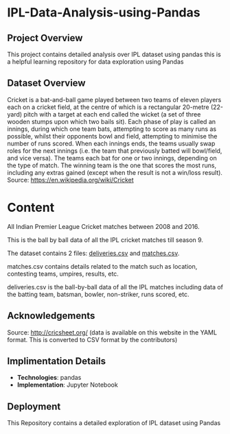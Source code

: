 # IPL-Data-Analysis-using-Pandas

## Project Overview
This project contains detailed analysis over IPL dataset using pandas this is a helpful learning repository for data exploration using Pandas  

## Dataset Overview
Cricket is a bat-and-ball game played between two teams of eleven players each on a cricket field, at the centre of which is a rectangular 20-metre (22-yard) pitch with a target at each end called the wicket (a set of three wooden stumps upon which two bails sit). Each phase of play is called an innings, during which one team bats, attempting to score as many runs as possible, whilst their opponents bowl and field, attempting to minimise the number of runs scored. When each innings ends, the teams usually swap roles for the next innings (i.e. the team that previously batted will bowl/field, and vice versa). The teams each bat for one or two innings, depending on the type of match. The winning team is the one that scores the most runs, including any extras gained (except when the result is not a win/loss result). Source: https://en.wikipedia.org/wiki/Cricket

# Content
All Indian Premier League Cricket matches between 2008 and 2016.

This is the ball by ball data of all the IPL cricket matches till season 9.

The dataset contains 2 files: [deliveries.csv](https://github.com/abhinnpandey/IPL-Data-Analysis-using-Pandas/blob/master/Data%20Analysis%20using%20Pandas%20(Working%20with%20IPL%20dataset)/deliveries.csv) and [matches.csv](https://github.com/abhinnpandey/IPL-Data-Analysis-using-Pandas/blob/master/Data%20Analysis%20using%20Pandas%20(Working%20with%20IPL%20dataset)/matches.csv).

matches.csv contains details related to the match such as location, contesting teams, umpires, results, etc.

deliveries.csv is the ball-by-ball data of all the IPL matches including data of the batting team, batsman, bowler, non-striker, runs scored, etc.

## Acknowledgements
Source: http://cricsheet.org/ (data is available on this website in the YAML format. This is converted to CSV format by the contributors)



## Implimentation Details
- **Technologies**: pandas
- **Implementation**: Jupyter Notebook


## Deployment
This Repository contains a detailed exploration of IPL dataset using Pandas

